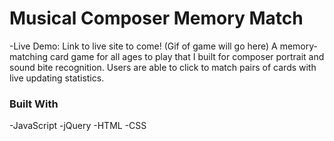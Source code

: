 # Musical Composer Memory Match
-Live Demo: Link to live site to come!
 (Gif of game will go here)
A memory-matching card game for all ages to play that I built for composer portrait and sound bite recognition. Users are able to click to match pairs of cards with live updating statistics.

### Built With
-JavaScript
-jQuery
-HTML
-CSS


